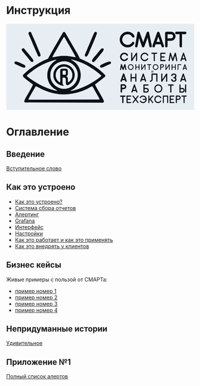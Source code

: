 # Инструкция

<img src="img/main/logo_smart_light.jpg" width="813" alt="">

# Оглавление

## Введение

[Вступительное слово](000-intro.md)

## Как это устроено

- [Как это устроено?](010-how-it-works.md)
- [Система сбора отчетов](020-auto-collect-sysinfo.md)
- [Алертинг](030-alert.md)
- [Grafana](040-grafana.md) 
- [Интерфейс](050-grafana-interface.md)
- [Настройки](060-grafana-visualization.md)
- [Как это работает и как это применять](080-dashboards.md)
- [Как это внедрять у клиентов](070-intro-smartuload-smartstatus.md)


## Бизнес кейсы

Живые примеры с пользой от СМАРТа:
- [пример номер 1](100-smart-real-cases-1.md)
- [пример номер 2](101-smart-real-cases-2.md)
- [пример номер 3](102-smart-real-cases-3.md)
- [пример номер 4](103-smart-real-cases-4.md)


## Непридуманные истории

[Удивительное](000-fuckups.md)

## Приложение №1

[Полный список алертов](000-appendix-1.md)
